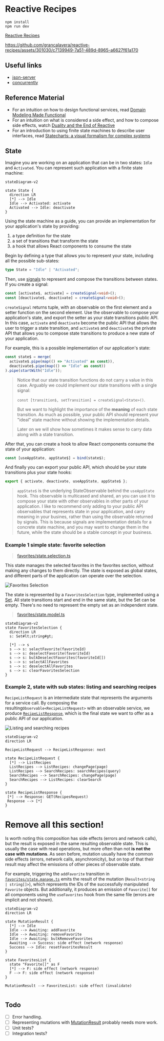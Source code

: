 # Reactive Recipes

```
npm install
npm run dev
```

[Reactive Recipes](http://localhost:5173)

https://github.com/grancalavera/reactive-recipes/assets/301030/c7139949-7a51-489d-8965-a6627f61a170

## Useful links

- [json-server](https://github.com/typicode/json-server)
- [concurrently](https://github.com/open-cli-tools/concurrently)

## Reference Material

- For an intuition on how to design functional services, read [Domain Modeling Made Functional](https://pragprog.com/titles/swdddf/domain-modeling-made-functional/)
- For an intuition on what is considered a side effect, and how to compose side effects, watch [Duality and the End of Reactive](https://youtu.be/SVYGmGYXLpY?si=SC6OFZWVsHUSIXEBb)
- For an introduction to using finite state machines to describe user interfaces, read [Statecharts: a visual formalism for complex systems
  ](https://www.sciencedirect.com/science/article/pii/0167642387900359)

## State

Imagine you are working on an application that can be in two states: `Idle` and `Activated`. You can represent such application with a finite state machine:

```mermaid
stateDiagram-v2

state State {
  direction LR
  [*] --> Idle
  Idle --> Activated: activate
  Activated --> Idle: deactivate
}
```

Using the state machine as a guide, you can provide an implementation for your application's state by providing:

1. a type definition for the state
1. a set of transitions that transform the state
1. a hook that allows React components to consume the state

Begin by defining a type that allows you to represent your state, including all the possible sub-states:

```typescript
type State = "Idle" | "Activated";
```

Then, use [signals](https://react-rxjs.org/docs/api/utils/createSignal) to represent and compose the transitions between states. If you create a signal:

```typescript
const [activate$, activate] = createSignal<void>();
const [deactivate$, deactivate] = createSignal<void>();
```

`createSignal` returns tuple, with an observable on the first element and a setter function on the second element. Use the observable to compose your application's state, and export the setter as your state transitions public API. In this case, `activate` and `deactivate` become the public API that allows the user to trigger a state transition, and `activate$` and `deactivate$` the private API that allows you to compose state transitions to produce a new state of your application.

For example, this is a possible implementation of our application's state:

```typescript
const state$ = merge(
  activate$.pipe(map(() => "Activated" as const)),
  deactivate$.pipe(map(() => "Idle" as const))
).pipe(startWith("Idle"));
```

> Notice that our state transition functions do not carry a value in this case. Arguably we could implement our state
> transitions with a single signal:
>
> `const [transition$, setTransition] = createSignal<State>()`.
>
> But we want to highlight the importance of the **meaning** of each state transition. As much as possible, your public
> API should represent your "ideal" state machine without showing the implementation details.
>
> Later on we will show how sometimes it makes sense to carry data along with a state transition.

After that, you can create a hook to allow React components consume the state of your application:

```typescript
const [useAppState, appState$] = bind(state$);
```

And finally you can export your public API, which should be your state transitions plus your state hooks:

```typescript
export { activate, deactivate, useAppState, appState$ };
```

> `appState$` is the underlying StateObservable behind the `useAppState` hook. This observable is multicased and shared, an you can use it to compose your state with other observables in other parts of your application. I like to recommend only adding to your public API observables that represents state in your application, and carry meaning in your busines, rather than using the observable returned by signals. This is because signals are implementation details for a concrete state machine, and you may want to change them in the future, while the state should be a stable concept in your business.

### Example 1 simple state: favorite selection

> [favorites/state.selection.ts](./src/favorites/state.selection.ts)

This state manages the selected favorites in the favorites section, without making any changes to them directly. The state is exposed as global states, and different parts of the application can operate over the selection.

![Favorites Selection](./docs/favorite-selection.gif)

The state is represented by a `FavoritesSelection` type, implemented using a [Set](https://developer.mozilla.org/en-US/docs/Web/JavaScript/Reference/Global_Objects/Set). All state transitions start and end in the same state, but the Set can be empty. There's no need to represent the empty set as an independent state.

> [favorites/state.model.ts](./src/favorites/state.model.ts)

```mermaid
stateDiagram-v2
state FavoritesSelection {
  direction LR
  s: Set#lt;string#gt;

  [*] --> s
  s --> s: selectFavorite(favoriteId)
  s --> s: deselectFavorite(favoriteId)
  s --> s: bulkDeselectFavorites(favoriteId[])
  s --> s: selectAllFavorites
  s --> s: deselectAllFavorites
  s --> s: clearFavoritesSelection
}
```

### Example 2, state with sub states: listing and searching recipes

`RecipeListRequest` is an intermediate state that represents the arguments for a service call. By composing the resulting`Observable<RecipeListRequest>` with an observable service, we produce [`RecipeListResponse`](src/recipes/model.ts), which is the final state we want to offer as a public API of our application.

![Listing and searching recipes](./docs/list-recipes.gif)

```mermaid
stateDiagram-v2
direction LR

RecipeListRequest --> RecipeListResponse: next

state RecipeListRequest {
  [*] --> ListRecipes
  ListRecipes --> ListRecipes: changePage(page)
  ListRecipes --> SearchRecipes: searchRecipes(query)
  SearchRecipes --> SearchRecipes: changePage(page)
  SearchRecipes --> ListRecipes: clearSearch
}

state RecipeListResponse {
 [*] --> Response: GET(RecipesRequest)
 Response --> [*]
}
```

# Remove all this section!

Is worth noting this composition has side effects (errors and network calls), but the result is exposed in the same resulting observable state. This is usually the case with read operations, but more often than not **is not the case with mutations**. As seen before, mutation usually have the common side effects (errors, network calls, asynchronicity), but on top of that their result may affect the emissions of other pieces of observable state.

For example, triggering the `addFavorite` transition in [`favorites/state.manage.ts`](src/favorites/state.manage.ts) emits the result of the mutation (`Result<string | string[]>`), which represents the IDs of the successfully manipulated `Favorite` objects. But additionally, it produces an emission of `Favorite[]` for all components using the `useFavorites` hook from the same file (errors are implicit and not shown).

```mermaid
stateDiagram-v2
direction LR

state MutationResult {
  [*] --> Idle
  Idle --> Awaiting: addFavorite
  Idle --> Awaiting: removeFavorite
  Idle --> Awaiting: bulkRemoveFavorites
  Awaiting --> Success: side effect (network response)
  Success --> Idle: resetFavoritesResult
}

state FavoritesList {
  state "Favorite[]" as F
  [*] --> F: side effect (network response)
  F --> F: side effect (network response)
}

MutationResult --> FavoritesList: side effect (invalidate)


```

## Todo

- [ ] Error handling.
- [ ] Representing mutations with [MutationResult](src/lib/mutation.ts) probably needs more work.
- [ ] Unit tests?
- [ ] Integration tests?
